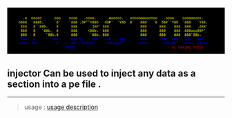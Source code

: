 ![Injector banner](/docs/banner.png)

## injector Can be used to inject any data as a section into a pe file .

---
> usage : [usage description](/docs/usage.png)
